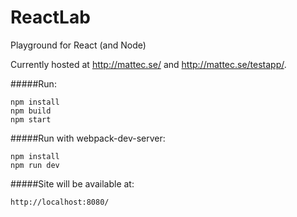 # ReactLab
Playground for React (and Node)

Currently hosted at http://mattec.se/ and http://mattec.se/testapp/.

#####Run:
```
npm install
npm build
npm start
```


#####Run with webpack-dev-server:
```
npm install
npm run dev
```


#####Site will be available at:
```
http://localhost:8080/
```
